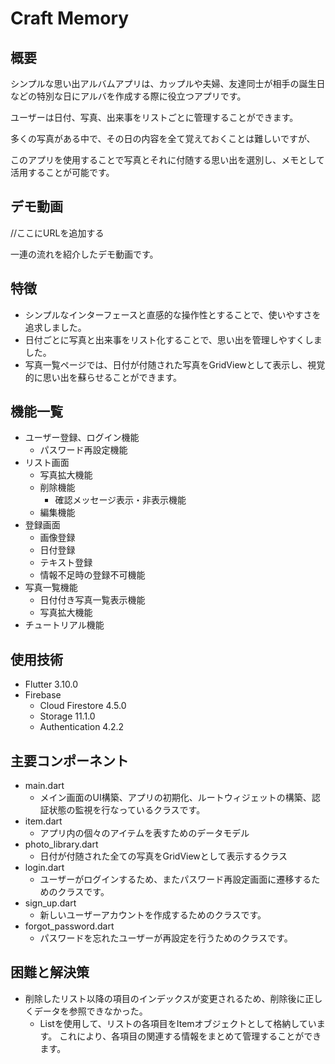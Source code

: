 # Craft Memory

## 概要
シンプルな思い出アルバムアプリは、カップルや夫婦、友達同士が相手の誕生日などの特別な日にアルバを作成する際に役立つアプリです。

ユーザーは日付、写真、出来事をリストごとに管理することができます。

多くの写真がある中で、その日の内容を全て覚えておくことは難しいですが、

このアプリを使用することで写真とそれに付随する思い出を選別し、メモとして活用することが可能です。

## デモ動画
//ここにURLを追加する

一連の流れを紹介したデモ動画です。

## 特徴
* シンプルなインターフェースと直感的な操作性とすることで、使いやすさを追求しました。
* 日付ごとに写真と出来事をリスト化することで、思い出を管理しやすくしました。
* 写真一覧ページでは、日付が付随された写真をGridViewとして表示し、視覚的に思い出を蘇らせることができます。

## 機能一覧
* ユーザー登録、ログイン機能
  * パスワード再設定機能
* リスト画面
  * 写真拡大機能
  * 削除機能
    * 確認メッセージ表示・非表示機能
  * 編集機能
* 登録画面
  * 画像登録
  * 日付登録
  * テキスト登録
  * 情報不足時の登録不可機能
* 写真一覧機能
  * 日付付き写真一覧表示機能
  * 写真拡大機能
* チュートリアル機能

## 使用技術
* Flutter 3.10.0
* Firebase
  * Cloud Firestore 4.5.0
  * Storage 11.1.0
  * Authentication 4.2.2

## 主要コンポーネント
* main.dart
  * メイン画面のUI構築、アプリの初期化、ルートウィジェットの構築、認証状態の監視を行なっているクラスです。
* item.dart
  * アプリ内の個々のアイテムを表すためのデータモデル
* photo_library.dart
  * 日付が付随された全ての写真をGridViewとして表示するクラス
* login.dart
  * ユーザーがログインするため、またパスワード再設定画面に遷移するためのクラスです。
* sign_up.dart
  * 新しいユーザーアカウントを作成するためのクラスです。
* forgot_password.dart
  * パスワードを忘れたユーザーが再設定を行うためのクラスです。

## 困難と解決策
* 削除したリスト以降の項目のインデックスが変更されるため、削除後に正しくデータを参照できなかった。
  * List<Item>を使用して、リストの各項目をItemオブジェクトとして格納しています。  これにより、各項目の関連する情報をまとめて管理することができます。
